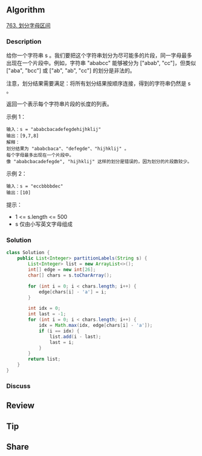 ## Algorithm

[763. 划分字母区间](https://leetcode.cn/problems/partition-labels/description/?envType=study-plan-v2&envId=top-100-liked)

### Description

给你一个字符串 s 。我们要把这个字符串划分为尽可能多的片段，同一字母最多出现在一个片段中。例如，字符串 "ababcc" 能够被分为 ["abab", "cc"]，但类似 ["aba", "bcc"] 或 ["ab", "ab", "cc"] 的划分是非法的。

注意，划分结果需要满足：将所有划分结果按顺序连接，得到的字符串仍然是 s 。

返回一个表示每个字符串片段的长度的列表。

示例 1：

```
输入：s = "ababcbacadefegdehijhklij"
输出：[9,7,8]
解释：
划分结果为 "ababcbaca"、"defegde"、"hijhklij" 。
每个字母最多出现在一个片段中。
像 "ababcbacadefegde", "hijhklij" 这样的划分是错误的，因为划分的片段数较少。
```

示例 2：

```
输入：s = "eccbbbbdec"
输出：[10]
```

提示：

- 1 <= s.length <= 500
- s 仅由小写英文字母组成

### Solution

```java
class Solution {
    public List<Integer> partitionLabels(String s) {
        List<Integer> list = new ArrayList<>();
        int[] edge = new int[26];
        char[] chars = s.toCharArray();

        for (int i = 0; i < chars.length; i++) {
            edge[chars[i] - 'a'] = i;
        }

        int idx = 0;
        int last = -1;
        for (int i = 0; i < chars.length; i++) {
            idx = Math.max(idx, edge[chars[i] - 'a']);
            if (i == idx) {
                list.add(i - last);
                last = i;
            }
        }
        return list;
    }
}
```

### Discuss

## Review


## Tip


## Share
